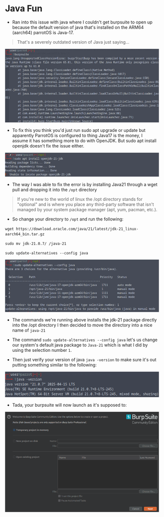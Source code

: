 <h1>Java Fun</h1>

- Ran into this issue with java where I couldn't get burpsuite to open up because the default version of java that's installed on the ARM64 (aarch64) parrotOS is Java-17. 
> That's a severely outdated version of Java just saying...

<p alignment = "center"> <img src="photos/BurpError.png"></img> </p>

- To fix this you think you'd just run sudo apt upgrade or update but apparently ParrotOS is configured to thing Java17 is the money, I assume it has something more to do with OpenJDK. But sudo apt install openjdk doesn't fix the issue either.

<p alignment = "center"> <img src="photos/OpenJDK.png"></img> </p>

- The way I was able to fix the error is by installing Java21 through a wget pull and dropping it into the `/opt` directory
> If you're new to the world of linux the /opt directory stands for "optional" and is where you place any third-party software that isn't managed by your system package manager (apt, yum, pacman, etc.).

- So change your directory to `/opt` and run the following:

`wget https://download.oracle.com/java/21/latest/jdk-21_linux-aarch64_bin.tar.gz`

`sudo mv jdk-21.0.7/ /java-21`

`sudo update-alternatives --config java`

<p alignment = "center"> <img src="photos/ChangeDefault.png"></img> </p>

- The commands we're running above installs the jdk-21 package directly into the /opt directory I then decided to move the directory into a nice name of `java-21`
- The command `sudo update-alternatives --config java` let's us change our system's default java package to `Java-21` which is what I did by using the selection number `1`.

- Then just verify your version of java `java -version` to make sure it's out putting something similar to the following: 

<p alignment = "center"> <img src="photos/Version.png"></img> </p>

- Tada, your burpsuite will now launch as it's supposed to:

<p alignment = "center"> <img src="photos/Burp.png"></img> </p>
